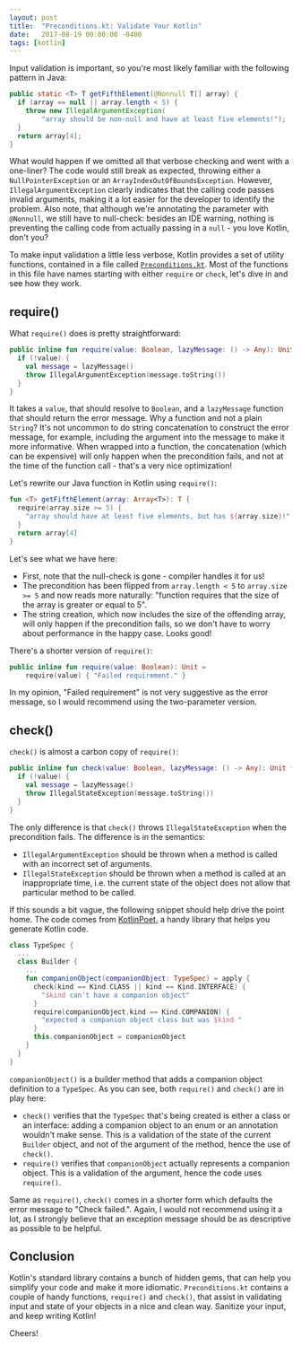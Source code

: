 ```yaml
---
layout: post
title:  "Preconditions.kt: Validate Your Kotlin"
date:   2017-08-19 00:00:00 -0400
tags: [kotlin]
---
```

Input validation is important, so you're most likely familiar with the following pattern in Java:

```java
public static <T> T getFifthElement(@Nonnull T[] array) {
  if (array == null || array.length < 5) {
    throw new IllegalArgumentException(
        "array should be non-null and have at least five elements!");
  }
  return array[4];
}
```

What would happen if we omitted all that verbose checking and went with a one-liner? The code would 
still break as expected, throwing either a `NullPointerException` or an 
`ArrayIndexOutOfBoundsException`. However, `IllegalArgumentException` clearly indicates that the 
calling code passes invalid arguments, making it a lot easier for the developer to identify the 
problem. Also note, that although we're annotating the parameter with `@Nonnull`, we still have to 
null-check: besides an IDE warning, nothing is preventing the calling code from actually passing in 
a `null` - you love Kotlin, don't you?

To make input validation a little less verbose, Kotlin provides a set of utility functions, 
contained in a file called [`Preconditions.kt`][preconditions-kt]. Most of the functions in this file 
have names starting with either `require` or `check`, let's dive in and see how they work.

## require()

What `require()` does is pretty straightforward:

```kotlin
public inline fun require(value: Boolean, lazyMessage: () -> Any): Unit {
  if (!value) {
    val message = lazyMessage()
    throw IllegalArgumentException(message.toString())
  }
}
```

It takes a `value`, that should resolve to `Boolean`, and a `lazyMessage` function that should 
return the error message. Why a function and not a plain `String`? It's not uncommon to do string 
concatenation to construct the error message, for example, including the argument into the message 
to make it more informative. When wrapped into a function, the concatenation (which can be 
expensive) will only happen when the precondition fails, and not at the time of the function call - 
that's a very nice optimization!

Let's rewrite our Java function in Kotlin using `require()`:

```kotlin
fun <T> getFifthElement(array: Array<T>): T {
  require(array.size >= 5) {
    "array should have at least five elements, but has ${array.size}!"
  }
  return array[4]
}
```

Let's see what we have here:

- First, note that the null-check is gone - compiler handles it for us!
- The precondition has been flipped from `array.length < 5` to `array.size >= 5` and now reads more 
  naturally: "function requires that the size of the array is greater or equal to 5".
- The string creation, which now includes the size of the offending array, will only happen if the 
  precondition fails, so we don't have to worry about performance in the happy case. Looks good!

There's a shorter version of `require()`:

```kotlin
public inline fun require(value: Boolean): Unit =
    require(value) { "Failed requirement." }
```

In my opinion, "Failed requirement" is not very suggestive as the error message, so I would 
recommend using the two-parameter version.

## check()

`check()` is almost a carbon copy of `require()`:

```kotlin
public inline fun check(value: Boolean, lazyMessage: () -> Any): Unit {
  if (!value) {
    val message = lazyMessage()
    throw IllegalStateException(message.toString())
  }
}
```

The only difference is that `check()` throws `IllegalStateException` when the precondition fails. 
The difference is in the semantics:

- `IllegalArgumentException` should be thrown when a method is called with an incorrect set of 
  arguments.
- `IllegalStateException` should be thrown when a method is called at an inappropriate time, i.e. 
  the current state of the object does not allow that particular method to be called.

If this sounds a bit vague, the following snippet should help drive the point home. The code comes 
from [KotlinPoet][kotlinpoet], a handy library that helps you generate Kotlin code.

```kotlin
class TypeSpec {
  ...
  class Builder {
    ...
    fun companionObject(companionObject: TypeSpec) = apply {
      check(kind == Kind.CLASS || kind == Kind.INTERFACE) {
        "$kind can't have a companion object"
      }
      require(companionObject.kind == Kind.COMPANION) {
        "expected a companion object class but was $kind "
      }
      this.companionObject = companionObject
    }
  }
}
```

`companionObject()` is a builder method that adds a companion object definition to a `TypeSpec`. As 
you can see, both `require()` and `check()` are in play here:

- `check()` verifies that the `TypeSpec` that's being created is either a class or an interface: 
  adding a companion object to an enum or an annotation wouldn't make sense. This is a
  validation of the state of the current `Builder` object, and not of the argument of the method, 
  hence the use of `check()`.
- `require()` verifies that `companionObject` actually represents a companion object. This is a 
  validation of the argument, hence the code uses `require()`.

Same as `require()`, `check()` comes in a  shorter form which defaults the error message to "Check 
failed.". Again, I would not recommend using it a lot, as I strongly believe that an exception 
message should be as descriptive as possible to be helpful.

## Conclusion

Kotlin's standard library contains a bunch of hidden gems, that can help you simplify your code and 
make it more idiomatic. `Preconditions.kt` contains a couple of handy functions, `require()` and 
`check()`, that assist in validating input and state of your objects in a nice and
clean way. Sanitize your input, and keep writing Kotlin!

Cheers!

[preconditions-kt]: https://github.com/JetBrains/kotlin/blob/master/libraries/stdlib/src/kotlin/util/Preconditions.kt
[kotlinpoet]: https://github.com/square/kotlinpoet
